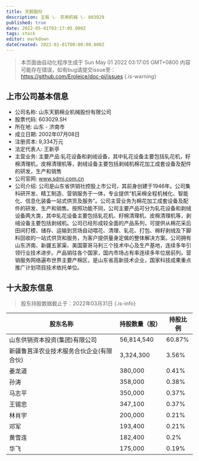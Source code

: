 ```yaml
---
title: 天鹅股份
description: 主板 \- 农用机械 \- 603029
published: true
date: 2022-05-01T03:17:05.000Z
tags: stock
editor: markdown
dateCreated: 2022-01-01T00:00:00.000Z
---
```


> 本页面由自动化程序生成于 Sun May 01 2022 03:17:05 GMT+0800
> 内容可能存在错误，如有bug请提交issue至：https://github.com/Eroleice/doc-pi/issues
{.is-warning}

## 上市公司基本信息
- 公司名称: 山东天鹅棉业机械股份有限公司
- 股票代码: 603029.SH
- 所在地: 山东 - 济南市
- 成立日期: 2002年07月08日
- 注册资本: 9,334万元
- 法定代表人: 王新亭
- 主营业务: 主要产品:轧花设备和剥绒设备，其中轧花设备主要包括轧花机，籽棉清理机，皮棉清理机等，剥绒设备主要包括剥绒机棉花加工成套设备及配件的研发，生产和销售
- 公司官网: www.sdmj.com.cn
- 公司介绍: 公司是山东省供销社控股上市公司，其前身创建于1946年。公司集科研开发、精工制造、营销服务于一体，专业提供“机采棉全程机械化、智能化、信息化装备一站式供货及服务”。公司主营业务为棉花加工成套设备及配件的研发、生产和销售。按照功能不同，公司主要产品可分为轧花设备和剥绒设备两大类，其中轧花设备主要包括轧花机、籽棉清理机、皮棉清理机等，剥绒设备主要包括剥绒机。公司已经形成较全面的产品系列，可提供从棉花采后田间打模、储存、运输到货场自动喂花、清理、轧花、打包、棉籽剥绒及下脚料回收的一站式供货和服务，为客户提供量身定做的整体解决方案。公司拥有山东济南、新疆五家渠、美国蒙哥马利三个技术中心及生产基地，连续多年引领行业技术进步。产品销往各个国家，国内市场占有率连续多年位居前列。营销服务网络遍布世界主要产棉区，是山东省高新技术企业，国家科技成果重点推广计划项目技术依托单位。


## 十大股东信息
> 股东持股数据截止于：2022年03月31日
{.is-info}

| 股东名称 | 持股数量（股） | 持股比例 |
| --- | --- | --- |
| 山东供销资本投资(集团)有限公司 | 56,814,540 | 60.87% |
| 新疆鲁莒泽农业技术服务合伙企业(有限合伙) | 3,324,300 | 3.56% |
| 姜龙道 | 380,000 | 0.41% |
| 孙涛 | 358,000 | 0.38% |
| 马志平 | 350,000 | 0.37% |
| 王锡忠 | 347,100 | 0.37% |
| 林肖宇 | 200,000 | 0.21% |
| 邓军 | 193,400 | 0.21% |
| 黄雪连 | 182,400 | 0.2% |
| 华飞 | 175,000 | 0.19% |




